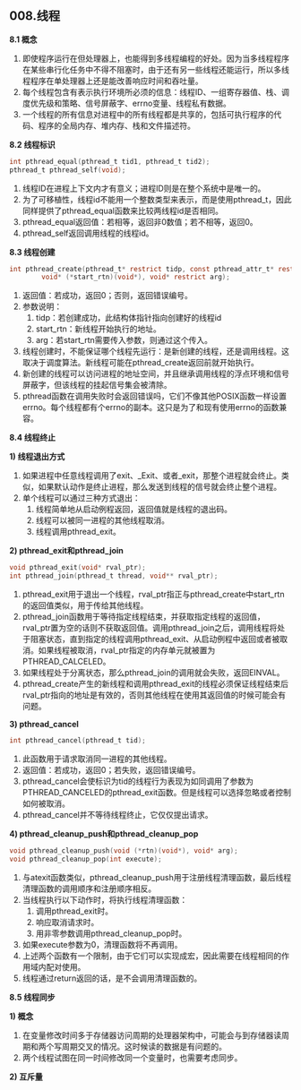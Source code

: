 ## **008.线程**

**8.1 概念**

1. 即使程序运行在但处理器上，也能得到多线程编程的好处。因为当多线程程序在某些串行化任务中不得不阻塞时，由于还有另一些线程还能运行，所以多线程程序在单处理器上还是能改善响应时间和吞吐量。
2. 每个线程包含有表示执行环境所必须的信息：线程ID、一组寄存器值、栈、调度优先级和策略、信号屏蔽字、errno变量、线程私有数据。
3. 一个线程的所有信息对进程中的所有线程都是共享的，包括可执行程序的代码、程序的全局内存、堆内存、栈和文件描述符。

**8.2 线程标识**

``` C
int pthread_equal(pthread_t tid1, pthread_t tid2);
pthread_t pthread_self(void);
```

1. 线程ID在进程上下文内才有意义；进程ID则是在整个系统中是唯一的。
2. 为了可移植性，线程id不能用一个整数类型来表示，而是使用pthread_t，因此同样提供了pthread_equal函数来比较两线程id是否相同。
3. pthread_equal返回值：若相等，返回非0数值；若不相等，返回0。
4. pthread_self返回调用线程的线程id。

**8.3 线程创建**

``` C
int pthread_create(pthread_t* restrict tidp, const pthread_attr_t* restrict attr,
        void* (*start_rtn)(void*), void* restrict arg);
```
1. 返回值：若成功，返回0；否则，返回错误编号。
2. 参数说明：
    1. tidp：若创建成功，此结构体指针指向创建好的线程id
    2. start_rtn：新线程开始执行的地址。
    3. arg：若start_rtn需要传入参数，则通过这个传入。
3. 线程创建时，不能保证哪个线程先运行：是新创建的线程，还是调用线程。这取决于调度算法。新线程可能在pthread_create返回前就开始执行。
4. 新创建的线程可以访问进程的地址空间，并且继承调用线程的浮点环境和信号屏蔽字，但该线程的挂起信号集会被清除。
5. pthread函数在调用失败时会返回错误吗，它们不像其他POSIX函数一样设置errno。每个线程都有个errno的副本。这只是为了和现有使用errno的函数兼容。

**8.4 线程终止**

**1) 线程退出方式**

1. 如果进程中任意线程调用了exit、_Exit、或者_exit，那整个进程就会终止。类似，如果默认动作是终止进程，那么发送到线程的信号就会终止整个进程。
2. 单个线程可以通过三种方式退出：
    1. 线程简单地从启动例程返回，返回值就是线程的退出码。
    2. 线程可以被同一进程的其他线程取消。
    3. 线程调用pthread_exit。

**2) pthread_exit和pthread_join**

``` C
void pthread_exit(void* rval_ptr);
int pthread_join(pthread_t thread, void** rval_ptr);
```
1. pthread_exit用于退出一个线程，rval_ptr指正与pthread_create中start_rtn的返回值类似，用于传给其他线程。
2. pthread_join函数用于等待指定线程结束，并获取指定线程的返回值，rval_ptr置为空的话则不获取返回值。调用pthread_join之后，调用线程将处于阻塞状态，直到指定的线程调用pthread_exit、从启动例程中返回或者被取消。如果线程被取消，rval_ptr指定的内存单元就被置为PTHREAD_CALCELED。
3. 如果线程处于分离状态，那么pthread_join的调用就会失败，返回EINVAL。
4. pthread_create产生的新线程和调用pthread_exit的线程必须保证线程结束后rval_ptr指向的地址是有效的，否则其他线程在使用其返回值的时候可能会有问题。

**3) pthread_cancel**

```C
int pthread_cancel(pthread_t tid);
```
1. 此函数用于请求取消同一进程的其他线程。
2. 返回值：若成功，返回0；若失败，返回错误编号。
3. pthread_cancel会使标识为tid的线程行为表现为如同调用了参数为PTHREAD_CANCELED的pthread_exit函数。但是线程可以选择忽略或者控制如何被取消。
4. pthread_cancel并不等待线程终止，它仅仅提出请求。

**4) pthread_cleanup_push和pthread_cleanup_pop**

```C
void pthread_cleanup_push(void (*rtn)(void*), void* arg);
void pthread_cleanup_pop(int execute);
```

1. 与atexit函数类似，pthread_cleanup_push用于注册线程清理函数，最后线程清理函数的调用顺序和注册顺序相反。
2. 当线程执行以下动作时，将执行线程清理函数：
    1. 调用pthread_exit时。
    2. 响应取消请求时。
    3. 用非零参数调用pthread_cleanup_pop时。
3. 如果execute参数为0，清理函数将不再调用。
4. 上述两个函数有一个限制，由于它们可以实现成宏，因此需要在线程相同的作用域内配对使用。
5. 线程通过return返回的话，是不会调用清理函数的。


**8.5 线程同步**

**1) 概念**

1. 在变量修改时间多于存储器访问周期的处理器架构中，可能会与到存储器读周期和两个写周期交叉的情况。这时候读的数据是有问题的。
2. 两个线程试图在同一时间修改同一个变量时，也需要考虑同步。

**2) 互斥量**




